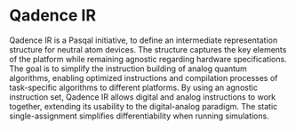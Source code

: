# Qadence IR

Qadence IR is a Pasqal initiative, to define an intermediate representation structure for neutral atom devices. The structure captures the key elements of the platform while remaining agnostic regarding hardware specifications. The goal is to simplify the instruction building of analog quantum algorithms, enabling optimized instructions and compilation processes of task-specific algorithms to different platforms. By using an agnostic instruction set, Qadence IR allows digital and analog instructions to work together, extending its usability to the digital-analog paradigm. The static single-assignment simplifies differentiability when running simulations.
